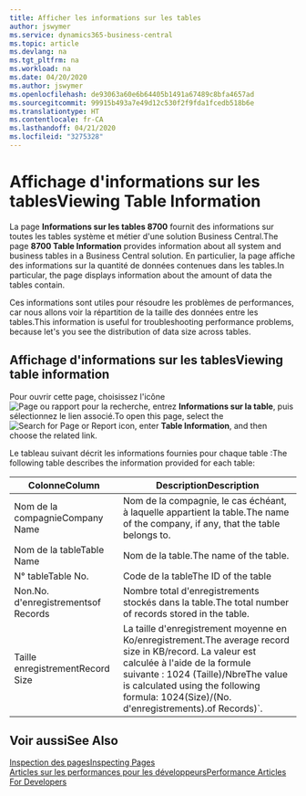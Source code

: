 ```yaml
---
title: Afficher les informations sur les tables
author: jswymer
ms.service: dynamics365-business-central
ms.topic: article
ms.devlang: na
ms.tgt_pltfrm: na
ms.workload: na
ms.date: 04/20/2020
ms.author: jswymer
ms.openlocfilehash: de93063a60e6b64405b1491a67489c8bfa4657ad
ms.sourcegitcommit: 99915b493a7e49d12c530f2f9fda1fcedb518b6e
ms.translationtype: HT
ms.contentlocale: fr-CA
ms.lasthandoff: 04/21/2020
ms.locfileid: "3275328"
---
```

# <a name="viewing-table-information"></a><span data-ttu-id="71bdd-102">Affichage d'informations sur les tables</span><span class="sxs-lookup"><span data-stu-id="71bdd-102">Viewing Table Information</span></span>

<span data-ttu-id="71bdd-103">La page **Informations sur les tables 8700** fournit des informations sur toutes les tables système et métier d'une solution Business Central.</span><span class="sxs-lookup"><span data-stu-id="71bdd-103">The page **8700 Table Information** provides information about all system and business tables in a Business Central solution.</span></span> <span data-ttu-id="71bdd-104">En particulier, la page affiche des informations sur la quantité de données contenues dans les tables.</span><span class="sxs-lookup"><span data-stu-id="71bdd-104">In particular, the page displays information about the amount of data the tables contain.</span></span>

<span data-ttu-id="71bdd-105">Ces informations sont utiles pour résoudre les problèmes de performances, car nous allons voir la répartition de la taille des données entre les tables.</span><span class="sxs-lookup"><span data-stu-id="71bdd-105">This information is useful for troubleshooting performance problems, because let's you see the distribution of data size across tables.</span></span>

## <a name="viewing-table-information"></a><span data-ttu-id="71bdd-106">Affichage d'informations sur les tables</span><span class="sxs-lookup"><span data-stu-id="71bdd-106">Viewing table information</span></span>

<span data-ttu-id="71bdd-107">Pour ouvrir cette page, choisissez l'icône ![Page ou rapport pour la recherche](media/ui-search/search_small.png "Icône Page ou rapport pour la recherche"), entrez **Informations sur la table**, puis sélectionnez le lien associé.</span><span class="sxs-lookup"><span data-stu-id="71bdd-107">To open this page, select the ![Search for Page or Report](media/ui-search/search_small.png "Search for Page or Report icon") icon, enter **Table Information**, and then choose the related link.</span></span>

<span data-ttu-id="71bdd-108">Le tableau suivant décrit les informations fournies pour chaque table :</span><span class="sxs-lookup"><span data-stu-id="71bdd-108">The following table describes the information provided for each table:</span></span>

|<span data-ttu-id="71bdd-109">Colonne</span><span class="sxs-lookup"><span data-stu-id="71bdd-109">Column</span></span>|<span data-ttu-id="71bdd-110">Description</span><span class="sxs-lookup"><span data-stu-id="71bdd-110">Description</span></span>|
|------|-----------|
|<span data-ttu-id="71bdd-111">Nom de la compagnie</span><span class="sxs-lookup"><span data-stu-id="71bdd-111">Company Name</span></span>|<span data-ttu-id="71bdd-112">Nom de la compagnie, le cas échéant, à laquelle appartient la table.</span><span class="sxs-lookup"><span data-stu-id="71bdd-112">The name of the company, if any, that the table belongs to.</span></span>|
|<span data-ttu-id="71bdd-113">Nom de la table</span><span class="sxs-lookup"><span data-stu-id="71bdd-113">Table Name</span></span>|<span data-ttu-id="71bdd-114">Nom de la table.</span><span class="sxs-lookup"><span data-stu-id="71bdd-114">The name of the table.</span></span>|
|<span data-ttu-id="71bdd-115">N° table</span><span class="sxs-lookup"><span data-stu-id="71bdd-115">Table No.</span></span>|<span data-ttu-id="71bdd-116">Code de la table</span><span class="sxs-lookup"><span data-stu-id="71bdd-116">The ID of the table</span></span>|
|<span data-ttu-id="71bdd-117">Non.</span><span class="sxs-lookup"><span data-stu-id="71bdd-117">No.</span></span> <span data-ttu-id="71bdd-118">d'enregistrements</span><span class="sxs-lookup"><span data-stu-id="71bdd-118">of Records</span></span>|<span data-ttu-id="71bdd-119">Nombre total d'enregistrements stockés dans la table.</span><span class="sxs-lookup"><span data-stu-id="71bdd-119">The total number of records stored in the table.</span></span>|
|<span data-ttu-id="71bdd-120">Taille enregistrement</span><span class="sxs-lookup"><span data-stu-id="71bdd-120">Record Size</span></span>|<span data-ttu-id="71bdd-121">La taille d'enregistrement moyenne en Ko/enregistrement.</span><span class="sxs-lookup"><span data-stu-id="71bdd-121">The average record size in KB/record.</span></span> <span data-ttu-id="71bdd-122">La valeur est calculée à l'aide de la formule suivante : 1024 (Taille)/Nbre</span><span class="sxs-lookup"><span data-stu-id="71bdd-122">The value is calculated using the following formula: 1024(Size)/(No.</span></span> <span data-ttu-id="71bdd-123">d'enregistrements).</span><span class="sxs-lookup"><span data-stu-id="71bdd-123">of Records)\`.</span></span> |

## <a name="see-also"></a><span data-ttu-id="71bdd-124">Voir aussi</span><span class="sxs-lookup"><span data-stu-id="71bdd-124">See Also</span></span>

[<span data-ttu-id="71bdd-125">Inspection des pages</span><span class="sxs-lookup"><span data-stu-id="71bdd-125">Inspecting Pages</span></span>](across-inspect-page.md)  
[<span data-ttu-id="71bdd-126">Articles sur les performances pour les développeurs</span><span class="sxs-lookup"><span data-stu-id="71bdd-126">Performance Articles For Developers</span></span>](/dynamics365/business-central/dev-itpro/performance/performance-developer)  
